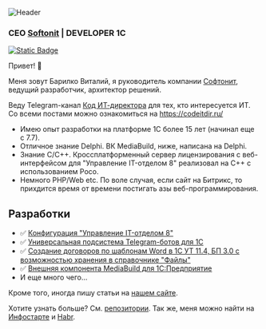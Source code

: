 <p><img src="https://capsule-render.vercel.app/api?type=waving&color=gradient&height=120&section=header" alt="Header"/></p>

### CEO [Softonit](https://softonit.ru) | DEVELOPER 1C

[![Static Badge](https://img.shields.io/badge/my_telegram-channel-blue)](https://t.me/codeitdir)

Привет! 👋

Меня зовут Барилко Виталий, я руководитель компании [Софтонит](https://softonit.ru), ведущий разработчик, архитектор решений.

Веду Telegram-канал [Код ИТ-директора](https://t.me/codeitdir) для тех, кто интересуется ИТ. Со всеми постами можно ознакомиться на https://codeitdir.ru/

* Имею опыт разработки на платформе 1С более 15 лет (начинал еще с 7.7).
* Отличное знание Delphi. ВК MediaBuild, ниже, написана на Delphi.
* Знание С/С++. Кроссплатформенный сервер лицензирования с веб-интерфейсом для "Управление IT-отделом 8" реализовал на С++ с использованием Poco.
* Немного PHP/Web etc. По воле случая, если сайт на Битрикс, то прихдится время от времени постигать азы веб-программирования.

## Разработки

* ✅ [Конфигурация "Управление IT-отделом 8"](https://softonit.ru/catalog/products/it/)
* ✅ [Универсальная подсистема Telegram-ботов для 1С](https://softonit.ru/catalog/products/telegram/)
* ✅ [Создание договоров по шаблонам Word в 1C УТ 11.4, БП 3.0 с возможностью хранения в справочнике "Файлы"](https://softonit.ru/catalog/products/word1c/)
* ✅ [Внешняя компонента MediaBuild для 1С:Предприятие](https://softonit.ru/catalog/products/mediabuild/)
* И еще много чего...

Кроме того, иногда пишу статьи на [нашем сайте](https://softonit.ru/blog/).

Хотите узнать больше? См. [репозитории](https://github.com/Diversus23?tab=repositories). Так же, меня можно найти на [Инфостарте](https://infostart.ru/profile/37844/) и [Habr](https://habr.com/ru/users/Diversus/).
